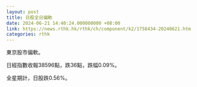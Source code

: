 ```yaml
---
layout: post
title: 日股全日偏軟
date: 2024-06-21 14:40:24.000000000 +08:00
link: https://news.rthk.hk/rthk/ch/component/k2/1758434-20240621.htm
categories: rthk
---
```


東京股市偏軟。

日經指數收報38596點，跌36點，跌幅0.09%。

全星期計，日股跌0.56%。
